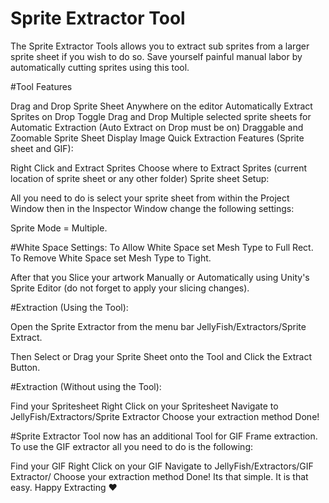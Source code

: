 # Sprite Extractor Tool

The Sprite Extractor Tools allows you to extract sub sprites from a larger sprite sheet if you wish to do so. Save yourself painful manual labor by automatically cutting sprites using this tool.

#Tool Features

Drag and Drop Sprite Sheet Anywhere on the editor
Automatically Extract Sprites on Drop Toggle
Drag and Drop Multiple selected sprite sheets for Automatic Extraction (Auto Extract on Drop must be on)
Draggable and Zoomable Sprite Sheet Display Image
Quick Extraction Features (Sprite sheet and GIF):

Right Click and Extract Sprites
Choose where to Extract Sprites (current location of sprite sheet or any other folder)
Sprite sheet Setup:

All you need to do is select your sprite sheet from within the Project Window then in the Inspector Window change the following settings:

 Sprite Mode = Multiple. 

#White Space Settings:
To Allow White Space set Mesh Type to Full Rect.
To Remove White Space set Mesh Type to Tight.

After that you Slice your artwork Manually or Automatically using Unity's Sprite Editor (do not forget to apply your slicing changes).

#Extraction (Using the Tool):

Open the Sprite Extractor from the menu bar JellyFish/Extractors/Sprite Extract. 

Then Select or Drag your Sprite Sheet onto the Tool and Click the Extract Button. 

#Extraction (Without using the Tool):

Find your Spritesheet
Right Click on your Spritesheet
Navigate to JellyFish/Extractors/Sprite Extractor 
Choose your extraction method
Done!

#Sprite Extractor Tool now has an additional Tool for GIF Frame extraction. To use the GIF extractor all you need to do is the following:

Find your GIF
Right Click on your GIF
Navigate to JellyFish/Extractors/GIF Extractor/
Choose your extraction method
Done!
Its that simple. It is that easy. Happy Extracting ♥